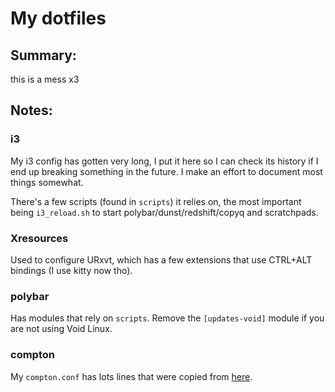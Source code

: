 # My dotfiles

## Summary:

this is a mess x3

## Notes:

### i3
My i3 config has gotten very long, I put it here so I can check its history if I end up breaking something in the future. I make an effort to document most things somewhat.

There's a few scripts (found in `scripts`) it relies on, the most important being `i3_reload.sh` to start polybar/dunst/redshift/copyq and scratchpads.

### Xresources
Used to configure URxvt, which has a few extensions that use CTRL+ALT bindings (I use kitty now tho).

### polybar
Has modules that rely on `scripts`. Remove the `[updates-void]` module if you are not using Void Linux.

### compton
My `compton.conf` has lots lines that were copied from [here](https://github.com/oddlyspaced/dotfiles/blob/dracula-arch/.config/compton.conf).
